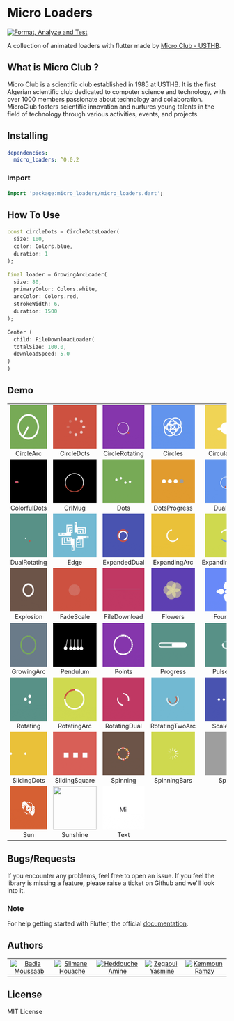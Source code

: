 # Micro Loaders

[![Format, Analyze and Test](https://github.com/MicroClub-USTHB/micro_loaders/actions/workflows/main.yml/badge.svg)](https://github.com/MicroClub-USTHB/flutter_loaders/actions/workflows/main.yml)

A collection of animated loaders with flutter made by [Micro Club - USTHB](https://github.com/MicroClub-USTHB).

## What is Micro Club ?

Micro Club is a scientific club established in 1985 at USTHB. It is the first Algerian scientific club dedicated to computer science and technology, with over 1000 members passionate about technology and collaboration. MicroClub fosters scientific innovation and nurtures young talents in the field of technology through various activities, events, and projects.

## Installing

```yaml
dependencies:
  micro_loaders: ^0.0.2
```

### Import

```dart
import 'package:micro_loaders/micro_loaders.dart';
```

## How To Use

```dart
const circleDots = CircleDotsLoader(
  size: 100,
  color: Colors.blue,
  duration: 1
);
```

```dart
final loader = GrowingArcLoader(
  size: 80,
  primaryColor: Colors.white,
  arcColor: Colors.red,
  strokeWidth: 6,
  duration: 1500
);
```

```dart
Center (
  child: FileDownloadLoader(
  totalSize: 100.0,
  downloadSpeed: 5.0
)
) 
```

## Demo

<table>
  <tr>
    <td align="center">
      <img src="https://raw.githubusercontent.com/MicroClub-USTHB/micro_loaders/refs/heads/main/demos/CircleArc.gif" width="100px" height="100px"><br />
      CircleArc
    </td>
    <td align="center">
      <img src="https://raw.githubusercontent.com/MicroClub-USTHB/micro_loaders/refs/heads/main/demos/CircleDots.gif" width="100px" height="100px"><br />
      CircleDots
    </td>
    <td align="center">
      <img src="https://raw.githubusercontent.com/MicroClub-USTHB/micro_loaders/refs/heads/main/demos/CircleRotatingDots.gif" width="100px" height="100px"><br />
      CircleRotating
    </td>
    <td align="center">
      <img src="https://raw.githubusercontent.com/MicroClub-USTHB/micro_loaders/refs/heads/main/demos/Circles.gif" width="100px" height="100px"><br />
      Circles
    </td>
    <td align="center">
      <img src="https://raw.githubusercontent.com/MicroClub-USTHB/micro_loaders/refs/heads/main/demos/CircularOrbit.gif" width="100px" height="100px"><br />
      CircularOrbit
    </td>
  </tr>
  <tr>
    <td align="center">
      <img src="https://raw.githubusercontent.com/MicroClub-USTHB/micro_loaders/refs/heads/main/demos/ColorfulDots.gif" width="100px" height="100px"><br />
      ColorfulDots
    </td>
    <td align="center">
      <img src="https://raw.githubusercontent.com/MicroClub-USTHB/micro_loaders/refs/heads/main/demos/CrlMug.gif" width="100px" height="100px"><br />
      CrlMug
    </td>
    <td align="center">
      <img src="https://raw.githubusercontent.com/MicroClub-USTHB/micro_loaders/refs/heads/main/demos/Dots.gif" width="100px" height="100px"><br />
      Dots
    </td>
    <td align="center">
      <img src="https://raw.githubusercontent.com/MicroClub-USTHB/micro_loaders/refs/heads/main/demos/DotsProgress.gif" width="100px" height="100px"><br />
      DotsProgress
    </td>
    <td align="center">
      <img src="https://raw.githubusercontent.com/MicroClub-USTHB/micro_loaders/refs/heads/main/demos/DualDots.gif" width="100px" height="100px"><br />
      DualDots
    </td>
  </tr>
  <tr>
    <td align="center">
      <img src="https://raw.githubusercontent.com/MicroClub-USTHB/micro_loaders/refs/heads/main/demos/DualRotatingExpandingArc.gif" width="100px" height="100px"><br />
      DualRotating
    </td>
    <td align="center">
      <img src="https://raw.githubusercontent.com/MicroClub-USTHB/micro_loaders/refs/heads/main/demos/Edge.gif" width="100px" height="100px"><br />
      Edge
    </td>
    <td align="center">
      <img src="https://raw.githubusercontent.com/MicroClub-USTHB/micro_loaders/refs/heads/main/demos/ExpandedDualArc.gif" width="100px" height="100px"><br />
      ExpandedDual
    </td>
    <td align="center">
      <img src="https://raw.githubusercontent.com/MicroClub-USTHB/micro_loaders/refs/heads/main/demos/ExpandingArc.gif" width="100px" height="100px"><br />
      ExpandingArc
    </td>
    <td align="center">
      <img src="https://raw.githubusercontent.com/MicroClub-USTHB/micro_loaders/refs/heads/main/demos/ExpandingTwoHalvesArc.gif" width="100px" height="100px"><br />
      ExpandingHalves
    </td>
  </tr>
  <tr>
    <td align="center">
      <img src="https://raw.githubusercontent.com/MicroClub-USTHB/micro_loaders/refs/heads/main/demos/Explosion.gif" width="100px" height="100px"><br />
      Explosion
    </td>
    <td align="center">
      <img src="https://raw.githubusercontent.com/MicroClub-USTHB/micro_loaders/refs/heads/main/demos/FadeScale.gif" width="100px" height="100px"><br />
      FadeScale
    </td>
    <td align="center">
      <img src="https://raw.githubusercontent.com/MicroClub-USTHB/micro_loaders/refs/heads/main/demos/FileDownload.gif" width="100px" height="100px"><br />
      FileDownload
    </td>
    <td align="center">
      <img src="https://raw.githubusercontent.com/MicroClub-USTHB/micro_loaders/refs/heads/main/demos/Flowers.gif" width="100px" height="100px"><br />
      Flowers
    </td>
    <td align="center">
      <img src="https://raw.githubusercontent.com/MicroClub-USTHB/micro_loaders/refs/heads/main/demos/FourDots.gif" width="100px" height="100px"><br />
      FourDots
    </td>
  </tr>
  <tr>
    <td align="center">
      <img src="https://raw.githubusercontent.com/MicroClub-USTHB/micro_loaders/refs/heads/main/demos/GrowingArc.gif" width="100px" height="100px"><br />
      GrowingArc
    </td>
    <td align="center">
      <img src="https://raw.githubusercontent.com/MicroClub-USTHB/micro_loaders/refs/heads/main/demos/Pendulum.gif" width="100px" height="100px"><br />
      Pendulum
    </td>
    <td align="center">
      <img src="https://raw.githubusercontent.com/MicroClub-USTHB/micro_loaders/refs/heads/main/demos/Points.gif" width="100px" height="100px"><br />
      Points
    </td>
    <td align="center">
      <img src="https://raw.githubusercontent.com/MicroClub-USTHB/micro_loaders/refs/heads/main/demos/Progress.gif" width="100px" height="100px"><br />
      Progress
    </td>
    <td align="center">
      <img src="https://raw.githubusercontent.com/MicroClub-USTHB/micro_loaders/refs/heads/main/demos/PulseRing.gif" width="100px" height="100px"><br />
      PulseRing
    </td>
  </tr>
  <tr>
    <td align="center">
      <img src="https://raw.githubusercontent.com/MicroClub-USTHB/micro_loaders/refs/heads/main/demos/Rotating.gif" width="100px" height="100px"><br />
      Rotating
    </td>
    <td align="center">
      <img src="https://raw.githubusercontent.com/MicroClub-USTHB/micro_loaders/refs/heads/main/demos/RotatingArc.gif" width="100px" height="100px"><br />
      RotatingArc
    </td>
    <td align="center">
      <img src="https://raw.githubusercontent.com/MicroClub-USTHB/micro_loaders/refs/heads/main/demos/RotatingDual.gif" width="100px" height="100px"><br />
      RotatingDual
    </td>
    <td align="center">
      <img src="https://raw.githubusercontent.com/MicroClub-USTHB/micro_loaders/refs/heads/main/demos/RotatingTwoArc.gif" width="100px" height="100px"><br />
      RotatingTwoArc
    </td>
    <td align="center">
      <img src="https://raw.githubusercontent.com/MicroClub-USTHB/micro_loaders/refs/heads/main/demos/ScaleDots.gif" width="100px" height="100px"><br />
      ScaleDots
    </td>
  </tr>
  <tr>
    <td align="center">
      <img src="https://raw.githubusercontent.com/MicroClub-USTHB/micro_loaders/refs/heads/main/demos/SlidingDots.gif" width="100px" height="100px"><br />
      SlidingDots
    </td>
    <td align="center">
      <img src="https://raw.githubusercontent.com/MicroClub-USTHB/micro_loaders/refs/heads/main/demos/SlidingSquare.gif" width="100px" height="100px"><br />
      SlidingSquare
    </td>
    <td align="center">
      <img src="https://raw.githubusercontent.com/MicroClub-USTHB/micro_loaders/refs/heads/main/demos/Spinning.gif" width="100px" height="100px"><br />
      Spinning
    </td>
    <td align="center">
      <img src="https://raw.githubusercontent.com/MicroClub-USTHB/micro_loaders/refs/heads/main/demos/SpinningBars.gif" width="100px" height="100px"><br />
      SpinningBars
    </td>
    <td align="center">
      <img src="https://raw.githubusercontent.com/MicroClub-USTHB/micro_loaders/refs/heads/main/demos/Spiral.gif" width="100px" height="100px"><br />
      Spiral
    </td>
  </tr>
  <tr>
    <td align="center">
      <img src="https://raw.githubusercontent.com/MicroClub-USTHB/micro_loaders/refs/heads/main/demos/Sun.gif" width="100px" height="100px"><br />
      Sun
    </td>
    <td align="center">
      <img src="https://raw.githubusercontent.com/MicroClub-USTHB/micro_loaders/refs/heads/main/demos/Sunchine.gif" width="100px" height="100px"><br />
      Sunshine
    </td>
    <td align="center">
      <img src="https://raw.githubusercontent.com/MicroClub-USTHB/micro_loaders/refs/heads/main/demos/Text.gif" width="100px" height="100px"><br />
      Text
    </td>
  </tr>
</table>

## Bugs/Requests

If you encounter any problems, feel free to open an issue. If you feel the library is missing a feature, please raise a ticket on Github and we'll look into it.

### Note

For help getting started with Flutter, the official
[documentation](https://docs.flutter.dev/).

## Authors

<table>
  <tr>
  <td align="center">
      <a href = "https://github.com/MoussaabBadla"><img src="https://avatars.githubusercontent.com/u/106885435?v=4" width="72" alt="Badla Moussaab" /></a>
    </td>
    <td align="center">
      <a href = "https://github.com/slimo30"><img src="https://avatars.githubusercontent.com/u/101450092?v=4" width="72" alt="Slimane Houache" /></a>
    </td>
    <td align="center">
      <a href = "https://github.com/01amine"><img src="https://avatars.githubusercontent.com/u/113193160?v=4" width="72" alt="Heddouche Amine" /></a>
    </td>
    <td align="center">
      <a href = "https://github.com/yasminezegaoui"><img src="https://avatars.githubusercontent.com/u/165675540?v=4" width="72" alt="Zegaoui Yasmine" /></a>
    </td>
    <td align="center">
      <a href = "https://github.com/ramzy1453"><img src="https://media.licdn.com/dms/image/v2/D4E03AQHTotujK0-kBg/profile-displayphoto-shrink_800_800/profile-displayphoto-shrink_800_800/0/1710199237350?e=1737590400&v=beta&t=2TJNBWi9zdoFA2azJ7LsRxtAfD4apGHJDOya8CqZuKE" width="72" alt="Kemmoun Ramzy" /></a>
    </td>

  </tr> 
</table>

##  License

MIT License
